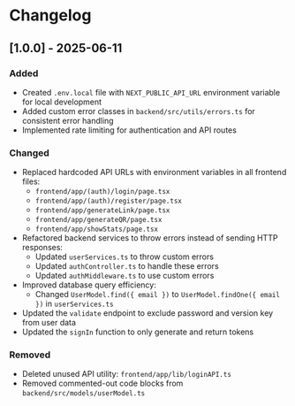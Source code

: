 # Changelog

## [1.0.0] - 2025-06-11

### Added
- Created `.env.local` file with `NEXT_PUBLIC_API_URL` environment variable for local development
- Added custom error classes in `backend/src/utils/errors.ts` for consistent error handling
- Implemented rate limiting for authentication and API routes

### Changed
- Replaced hardcoded API URLs with environment variables in all frontend files:
  - `frontend/app/(auth)/login/page.tsx`
  - `frontend/app/(auth)/register/page.tsx`
  - `frontend/app/generateLink/page.tsx`
  - `frontend/app/generateQR/page.tsx`
  - `frontend/app/showStats/page.tsx`
- Refactored backend services to throw errors instead of sending HTTP responses:
  - Updated `userServices.ts` to throw custom errors
  - Updated `authController.ts` to handle these errors
  - Updated `authMiddleware.ts` to use custom errors
- Improved database query efficiency:
  - Changed `UserModel.find({ email })` to `UserModel.findOne({ email })` in `userServices.ts`
- Updated the `validate` endpoint to exclude password and version key from user data
- Updated the `signIn` function to only generate and return tokens

### Removed
- Deleted unused API utility: `frontend/app/lib/loginAPI.ts`
- Removed commented-out code blocks from `backend/src/models/userModel.ts` 